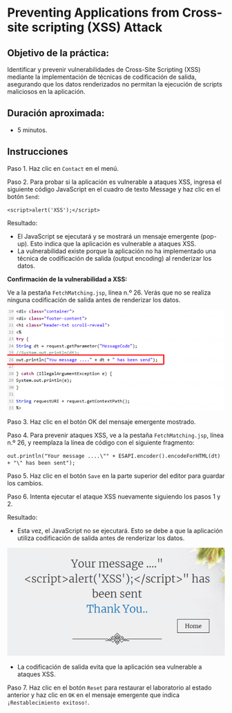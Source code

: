 # Preventing Applications from Cross-site scripting (XSS) Attack

## Objetivo de la práctica:

Identificar y prevenir vulnerabilidades de Cross-Site Scripting (XSS) mediante la implementación de técnicas de codificación de salida, asegurando que los datos renderizados no permitan la ejecución de scripts maliciosos en la aplicación.

## Duración aproximada:
- 5 minutos.

## Instrucciones 

Paso 1. Haz clic en `Contact` en el menú.

Paso 2. Para probar si la aplicación es vulnerable a ataques XSS, ingresa el siguiente código JavaScript en el cuadro de texto Message y haz clic en el botón `Send`:

    <script>alert('XSS');</script>

Resultado: 
- El JavaScript se ejecutará y se mostrará un mensaje emergente (pop-up). Esto indica que la aplicación es vulnerable a ataques XSS.
- La vulnerabilidad existe porque la aplicación no ha implementado una técnica de codificación de salida (output encoding) al renderizar los datos.

**Confirmación de la vulnerabilidad a XSS:**

Ve a la pestaña `FetchMatching.jsp`, línea n.º 26.
Verás que no se realiza ninguna codificación de salida antes de renderizar los datos.

![imagen resultado](../images/img17.png)

Paso 3. Haz clic en el botón OK del mensaje emergente mostrado.

Paso 4. Para prevenir ataques XSS, ve a la pestaña `FetchMatching.jsp`, línea n.º 26, y reemplaza la línea de código con el siguiente fragmento:

    out.println("Your message ....\"" + ESAPI.encoder().encodeForHTML(dt) + "\" has been sent");

Paso 5. Haz clic en el botón `Save` en la parte superior del editor para guardar los cambios.

Paso 6. Intenta ejecutar el ataque XSS nuevamente siguiendo los pasos 1 y 2.

Resultado:
- Esta vez, el JavaScript no se ejecutará. Esto se debe a que la aplicación utiliza codificación de salida antes de renderizar los datos.

![imagen resultado](../images/img18.png)

- La codificación de salida evita que la aplicación sea vulnerable a ataques XSS.

Paso 7. Haz clic en el botón `Reset` para restaurar el laboratorio al estado anterior y haz clic en `OK` en el mensaje emergente que indica `¡Restablecimiento exitoso!`.
